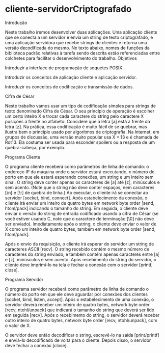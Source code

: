 # cliente-servidorCriptografado

Introdução

Neste trabalho iremos desenvolver duas aplicações. Uma aplicação cliente que se conecta a um servidor e envia um string de texto criptografado, e uma aplicação servidora que recebe strings de clientes e retorna uma versão decodificada do mesmo. No texto abaixo, nomes de funções da biblioteca padrão relativas à tarefa sendo descrita estão referenciadas entre colchetes para facilitar o desenvolvimento do trabalho.
Objetivos

Introduzir a interface de programação de soquetes POSIX.

Introduzir os conceitos de aplicação cliente e aplicação servidor.

Introduzir os conceitos de codificação e transmissão de dados.

Cifra de César

Neste trabalho vamos usar um tipo de codificação simples para strings de texto denominado Cifra de César. O seu princípio de operação é escolher um certo inteiro X e trocar cada caractere do string pelo caractere X posições à frente no alfabeto. Considere que a letra [a] está à frente da letra [z]. Na prática, essa codificação é muito fácil de se quebrar, mas ilustra bem o princípio usado por algoritmos de criptografia. Na Internet, em grupos de discussão, uma versão muito popular usa X = 13 e é chamada de Rot13. Ela costuma ser usada para esconder spoilers ou a resposta de um quebra-cabeça, por exemplo.

Programa Cliente

O programa cliente receberá como parâmetros de linha de comando: o endereço IP da máquina onde o servidor estará executando, o número do porto em que ele estará esperando conexões, um string e um inteiro sem sinal. O string deve conter apenas os caracteres de [a] até [z], minúsculos e sem acento. (Note que o string não deve conter espaços, nem caracteres [\n] e [\r] de quebra de linha.) Ao executar, o cliente irá se conectar ao servidor [socket, bind, connect]. Após estabelecimento da conexão, o cliente irá enviar um inteiro de quatro bytes em network byte order [send, htonl/pack] indicando o tamanho do string. Em seguida, o cliente deve enviar o versão do string de entrada codificado usando a cifra de César (se você estiver usando C, note que o caractere de terminação [\0] não deve ser enviado). Imediatamente após o string, o cliente deve enviar o valor de X como um inteiro de quatro bytes, também em network byte order [send, htonl/pack]. 

Após o envio da requisição, o cliente irá esperar do servidor um string de caracteres ASCII [recv]. O string recebido contém o mesmo número de caracteres do string enviado, e também contém apenas caracteres entre [a] e [z], minúsculos e sem acento. Após recebimento do string do servidor, o cliente deve imprimi-lo na tela e fechar a conexão com o servidor [printf, close].

Programa Servidor

O programa servidor receberá como parâmetro de linha de comando o número do porto em que ele deve aguardar por conexões dos clientes [socket, bind, listen, accept]. Após o estabelecimento de uma conexão, o servidor deverá receber um inteiro de quatro bytes, network byte order [recv, ntohl/unpack] que indicará o tamanho do string que deverá ser lido em seguida [recv]. Após o recebimento do string, o servidor deverá receber outro inteiro de quatro bytes, network byte order [recv, ntohl/unpack],  com o valor de X.

O servidor deve então decodificar o string, escrevê-lo na saída [print/printf] e enviá-lo decodificado de volta para o cliente. Depois disso, o servidor deve fechar a conexão [close].

